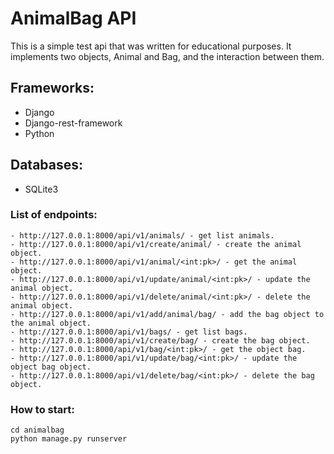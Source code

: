 # AnimalBag API

This is a simple test api that was written for educational purposes. It implements two objects, Animal and Bag, and the interaction between them.

## Frameworks:
- Django
- Django-rest-framework
- Python

## Databases:
- SQLite3

### List of endpoints:
```
- http://127.0.0.1:8000/api/v1/animals/ - get list animals.
- http://127.0.0.1:8000/api/v1/create/animal/ - create the animal object.
- http://127.0.0.1:8000/api/v1/animal/<int:pk>/ - get the animal object.
- http://127.0.0.1:8000/api/v1/update/animal/<int:pk>/ - update the animal object.
- http://127.0.0.1:8000/api/v1/delete/animal/<int:pk>/ - delete the animal object.
- http://127.0.0.1:8000/api/v1/add/animal/bag/ - add the bag object to the animal object.
- http://127.0.0.1:8000/api/v1/bags/ - get list bags.
- http://127.0.0.1:8000/api/v1/create/bag/ - create the bag object.
- http://127.0.0.1:8000/api/v1/bag/<int:pk>/ - get the object bag.
- http://127.0.0.1:8000/api/v1/update/bag/<int:pk>/ - update the object bag object.
- http://127.0.0.1:8000/api/v1/delete/bag/<int:pk>/ - delete the bag object.
```

### How to start:

```
cd animalbag
python manage.py runserver
```